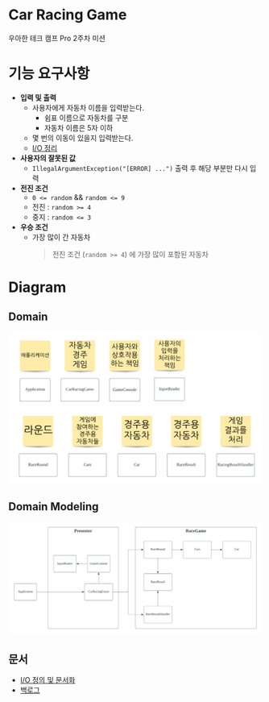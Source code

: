 # Car Racing Game

우아한 테크 캠프 Pro 2주차 미션

# 기능 요구사항

- **입력 및 출력**
  - 사용자에게 자동차 이름을 입력받는다.
    - 쉼표 이름으로 자동차를 구분
    - 자동차 이름은 5자 이하
  - 몇 번의 이동이 있을지 입력받는다.
  - [I/O 정리](https://github.com/dhslrl321/java-racingcar-precourse/blob/master/docs/io-example.md)
- **사용자의 잘못된 값**
  - `IllegalArgumentException("[ERROR] ...")` 출력 후 해당 부분만 다시 입력
- **전진 조건**
  - `0 <= random` && `random <= 9`
  - 전진 : `random >= 4`
  - 중지 : `random <= 3`
- **우승 조건**
  - 가장 많이 간 자동차
    > 전진 조건 (`random >= 4`) 에 가장 많이 포함된 자동차

# Diagram

## Domain

![domain](https://github.com/dhslrl321/java-racingcar-precourse/blob/master/docs/images/domain.png)

## Domain Modeling

![domain](https://github.com/dhslrl321/java-racingcar-precourse/blob/master/docs/images/domain-modeling.png)

## 문서

- [I/O 정의 및 문서화](https://github.com/dhslrl321/java-racingcar-precourse/blob/master/docs/io-example.md)
- [백로그](https://github.com/dhslrl321/java-racingcar-precourse/blob/master/docs/backlog.md)
